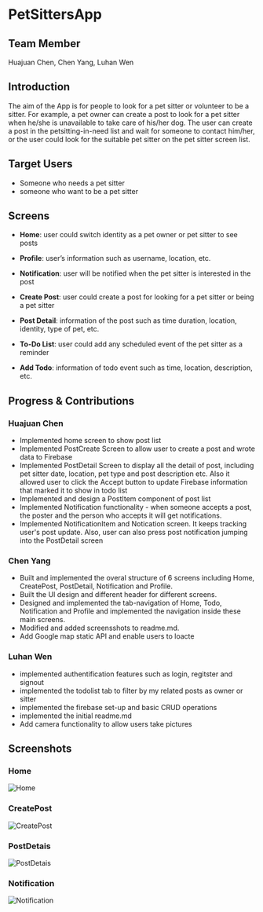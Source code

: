 # PetSittersApp

## Team Member

Huajuan Chen, Chen Yang, Luhan Wen

## Introduction

The aim of the App is for people to look for a pet sitter or volunteer to be a sitter. For example, a pet owner can create a post to look for a pet sitter when he/she is unavailable to take care of his/her dog. The user can create a post in the petsitting-in-need list and wait for someone to contact him/her, or the user could look for the suitable pet sitter on the pet sitter screen list.

## Target Users

- Someone who needs a pet sitter
- someone who want to be a pet sitter

## Screens

- **Home**: user could switch identity as a pet owner or pet sitter to see posts

- **Profile**: user’s information such as username, location, etc.
- **Notification**: user will be notified when the pet sitter is interested in the post
- **Create Post**: user could create a post for looking for a pet sitter or being a pet sitter
- **Post Detail**: information of the post such as time duration, location, identity, type of pet, etc.
- **To-Do List**: user could add any scheduled event of the pet sitter as a reminder
- **Add Todo**: information of todo event such as time, location, description, etc.

## Progress & Contributions

### Huajuan Chen

- Implemented home screen to show post list
- Implemented PostCreate Screen to allow user to create a post and wrote data to Firebase
- Implemented PostDetail Screen to display all the detail of post, including pet sitter date, location, pet type and post description etc. Also it allowed user to click the Accept button to update Firebase information that marked it to show in todo list
- Implemented and design a PostItem component of post list
- Implemented Notification functionality - when someone accepts a post, the poster and the person who accepts it will get notifications.
- Implemented NotificationItem and Notication screen. It keeps tracking user's post update. Also, user can also press post notification jumping into the PostDetail screen 

### Chen Yang

- Built and implemented the overal structure of 6 screens including Home, CreatePost, PostDetail, Notification and Profile.
- Built the UI design and different header for different screens.
- Designed and implemented the tab-navigation of Home, Todo, Notification and Profile and implemented the navigation inside these main screens.
- Modified and added screensshots to readme.md.
- Add Google map static API and enable users to loacte

### Luhan Wen

- implemented authentification features such as login, regitster and signout
- implemented the todolist tab to filter by my related posts as owner or sitter
- implemented the firebase set-up and basic CRUD operations
- implemented the initial readme.md
- Add camera functionality to allow users take pictures

## Screenshots

### Home

![Home](https://github.com/CassieW999/PetSittersApp/blob/dev_chen/ScreenShots/Home.png?raw=true)

### CreatePost

![CreatePost](https://github.com/CassieW999/PetSittersApp/blob/dev_chen/ScreenShots/CreatePost.png?raw=true)

### PostDetais

![PostDetais](https://github.com/CassieW999/PetSittersApp/blob/dev_chen/ScreenShots/PostDetais.png?raw=true)

### Notification
![Notification](https://github.com/CassieW999/PetSittersApp/blob/main/ScreenShots/notification.png?raw=true)
